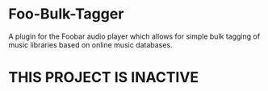 Foo-Bulk-Tagger
===============

A plugin for the Foobar audio player which allows for simple bulk tagging of music libraries based on online music databases.


THIS PROJECT IS INACTIVE
========
